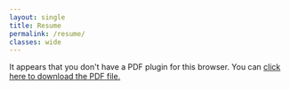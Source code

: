 ```yaml
---
layout: single
title: Resume
permalink: /resume/
classes: wide
---
```

<object data='{{ "/assets/ayoung48_resume.pdf" | relative_url }}' type='application/pdf' width='560' height='700'><p>It appears that you don't have a PDF plugin for this browser. You can <a href='{{ "/assets/ayoung48_resume.pdf" | relative_url }}'>click here to download the PDF file.</a></p></object>
